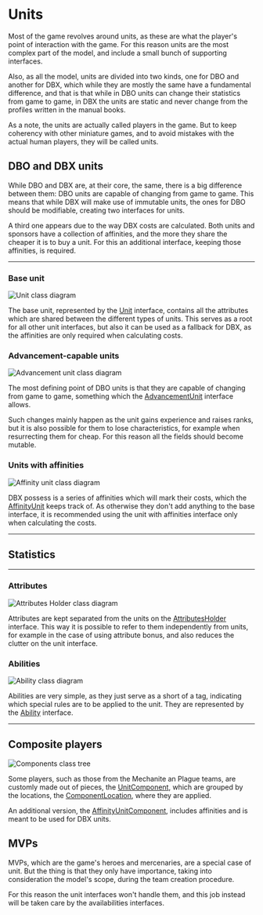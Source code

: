 # Units

Most of the game revolves around units, as these are what the player's point of interaction with the game. For this reason units are the most complex part of the model, and include a small bunch of supporting interfaces.

Also, as all the model, units are divided into two kinds, one for DBO and another for DBX, which while they are mostly the same have a fundamental difference, and that is that while in DBO units can change their statistics from game to game, in DBX the units are static and never change from the profiles written in the manual books.

As a note, the units are actually called players in the game. But to keep coherency with other miniature games, and to avoid mistakes with the actual human players, they will be called units.

## DBO and DBX units

While DBO and DBX are, at their core, the same, there is a big difference between them: DBO units are capable of changing from game to game. This means that while DBX will make use of immutable units, the ones for DBO should be modifiable, creating two interfaces for units.

A third one appears due to the way DBX costs are calculated. Both units and sponsors have a collection of affinities, and the more they share the cheaper it is to buy a unit. For this an additional interface, keeping those affinities, is required.

---

### Base unit

![Unit class diagram](./images/unit_class_diagram.png)

The base unit, represented by the [Unit][unit] interface, contains all the attributes which are shared between the different types of units. This serves as a root for all other unit interfaces, but also it can be used as a fallback for DBX, as the affinities are only required when calculating costs.

### Advancement-capable units

![Advancement unit class diagram](./images/advancement_unit_class_diagram.png)

The most defining point of DBO units is that they are capable of changing from game to game, something which the [AdvancementUnit][advancement_unit] interface allows.

Such changes mainly happen as the unit gains experience and raises ranks, but it is also possible for them to lose characteristics, for example when resurrecting them for cheap. For this reason all the fields should become mutable.

### Units with affinities

![Affinity unit class diagram](./images/affinity_unit_class_diagram.png)

DBX possess is a series of affinities which will mark their costs, which the [AffinityUnit][affinities_unit] keeps track of. As otherwise they don't add anything to the base interface, it is recommended using the unit with affinities interface only when calculating the costs.

---

## Statistics

---

### Attributes

![Attributes Holder class diagram](./images/attributes_holder_class_diagram.png)

Attributes are kept separated from the units on the [AttributesHolder][attributes] interface. This way it is possible to refer to them independently from units, for example in the case of using attribute bonus, and also reduces the clutter on the unit interface.

### Abilities

![Ability class diagram](./images/ability_class_diagram.png)

Abilities are very simple, as they just serve as a short of a tag, indicating which special rules are to be applied to the unit. They are represented by the [Ability][ability] interface.

---

## Composite players

![Components class tree](./images/components_class_tree.png)

Some players, such as those from the Mechanite an Plague teams, are customly made out of pieces, the [UnitComponent][component], which are grouped by the locations, the [ComponentLocation][component_location], where they are applied.

An additional version, the [AffinityUnitComponent][affinity_unit_component], includes affinities and is meant to be used for DBX units.

## MVPs

MVPs, which are the game's heroes and mercenaries, are a special case of unit. But the thing is that they only have importance, taking into consideration the model's scope, during the team creation procedure.

For this reason the unit interfaces won't handle them, and this job instead will be taken care by the availabilities interfaces.

[unit]: ./apidocs/com/wandrell/tabletop/dreadball/model/unit/Unit.html
[advancement_unit]: ./apidocs/com/wandrell/tabletop/dreadball/model/unit/AdvancementUnit.html
[affinities_unit]: ./apidocs/com/wandrell/tabletop/dreadball/model/unit/AffinityUnit.html

[attributes]: ./apidocs/com/wandrell/tabletop/dreadball/model/unit/stats/AttributesHolder.html
[ability]: ./apidocs/com/wandrell/tabletop/dreadball/model/unit/stats/Ability.html

[component]: ./apidocs/com/wandrell/tabletop/dreadball/model/unit/component/UnitComponent.html
[component_location]: ./apidocs/com/wandrell/tabletop/dreadball/model/unit/component/ComponentLocation.html
[affinity_unit_component]: ./apidocs/com/wandrell/tabletop/dreadball/model/unit/component/AffinityUnitComponent.html